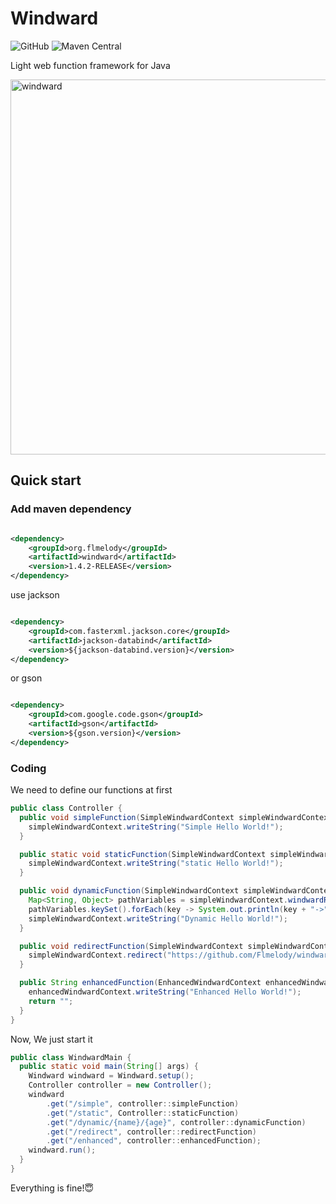 # Windward

![GitHub](https://img.shields.io/github/license/Flmelody/windward)
![Maven Central](https://img.shields.io/badge/dynamic/xml?url=https%3A%2F%2Frepo1.maven.org%2Fmaven2%2Forg%2Fflmelody%2Fwindward%2Fmaven-metadata.xml&query=%2F%2Fmetadata%2Fversioning%2Flatest&label=maven-central)

Light web function framework for Java
<div>
    <img src="https://github.com/Flmelody/windward-guide/blob/main/docs/.vuepress/public/windward.png" alt="windward" width="800" height="600">
</div>

## Quick start

### Add maven dependency

```xml

<dependency>
    <groupId>org.flmelody</groupId>
    <artifactId>windward</artifactId>
    <version>1.4.2-RELEASE</version>
</dependency>
```

use jackson

```xml

<dependency>
    <groupId>com.fasterxml.jackson.core</groupId>
    <artifactId>jackson-databind</artifactId>
    <version>${jackson-databind.version}</version>
</dependency>
```

or gson

```xml

<dependency>
    <groupId>com.google.code.gson</groupId>
    <artifactId>gson</artifactId>
    <version>${gson.version}</version>
</dependency>
```

### Coding

We need to define our functions at first

```java
public class Controller {
  public void simpleFunction(SimpleWindwardContext simpleWindwardContext) {
    simpleWindwardContext.writeString("Simple Hello World!");
  }

  public static void staticFunction(SimpleWindwardContext simpleWindwardContext) {
    simpleWindwardContext.writeString("static Hello World!");
  }

  public void dynamicFunction(SimpleWindwardContext simpleWindwardContext) {
    Map<String, Object> pathVariables = simpleWindwardContext.windwardRequest().getPathVariables();
    pathVariables.keySet().forEach(key -> System.out.println(key + "->" + pathVariables.get(key)));
    simpleWindwardContext.writeString("Dynamic Hello World!");
  }

  public void redirectFunction(SimpleWindwardContext simpleWindwardContext) {
    simpleWindwardContext.redirect("https://github.com/Flmelody/windward");
  }

  public String enhancedFunction(EnhancedWindwardContext enhancedWindwardContext) {
    enhancedWindwardContext.writeString("Enhanced Hello World!");
    return "";
  }
}

```

Now, We just start it

```java
public class WindwardMain {
  public static void main(String[] args) {
    Windward windward = Windward.setup();
    Controller controller = new Controller();
    windward
        .get("/simple", controller::simpleFunction)
        .get("/static", Controller::staticFunction)
        .get("/dynamic/{name}/{age}", controller::dynamicFunction)
        .get("/redirect", controller::redirectFunction)
        .get("/enhanced", controller::enhancedFunction);
    windward.run();
  }
}

```

Everything is fine!😇